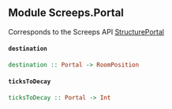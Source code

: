## Module Screeps.Portal

Corresponds to the Screeps API [StructurePortal](http://support.screeps.com/hc/en-us/articles/208647345-StructurePortal)

#### `destination`

``` purescript
destination :: Portal -> RoomPosition
```

#### `ticksToDecay`

``` purescript
ticksToDecay :: Portal -> Int
```


